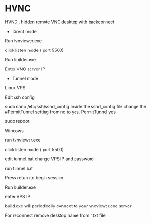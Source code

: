 # HVNC
HVNC , hidden remote VNC desktop with backconnect


- Direct  mode

Run tvnviewer.exe

click listen mode ( port 5500)

Run  builder.exe

Enter VNC  server IP

- Tunnel mode

Linux  VPS 

Edit ssh config 

sudo nano /etc/ssh/sshd_config 
Inside the sshd_config file  change the #PermitTunnel setting from no to yes.
PermitTunnel yes

sudo reboot

Windows

run tvnviewer.exe

click listen mode ( port 5500)

edit tunnel.bat change VPS IP and password

run tunnel.bat

Press return to begin session

Run  builder.exe

enter VPS IP

build.exe will periodically connect to your vncviewer.exe server

For reconnect remove desktop name from r.txt file

